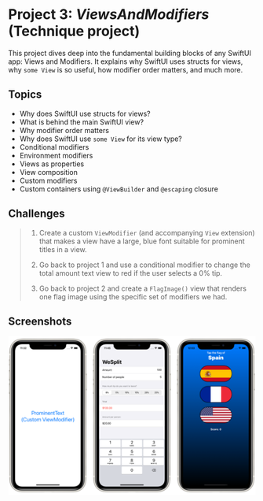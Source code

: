 # Project 3: *ViewsAndModifiers* (Technique project)

This project dives deep into the fundamental building blocks of any SwiftUI app: Views and Modifiers. It explains why SwiftUI uses structs for views, why `some View` is so useful, how modifier order matters, and much more.


## Topics

- Why does SwiftUI use structs for views?
- What is behind the main SwiftUI view?
- Why modifier order matters
- Why does SwiftUI use `some View` for its view type?
- Conditional modifiers
- Environment modifiers
- Views as properties
- View composition
- Custom modifiers
- Custom containers using `@ViewBuilder` and `@escaping` closure


## Challenges

> 1. Create a custom `ViewModifier` (and accompanying `View` extension) that makes a view have a large, blue font suitable for prominent titles in a view.
> 
> 2. Go back to project 1 and use a conditional modifier to change the total amount text view to red if the user selects a 0% tip.
> 
> 3. Go back to project 2 and create a `FlagImage()` view that renders one flag image using the specific set of modifiers we had.


## Screenshots

![Screenshots](Screenshots/Combined.png)